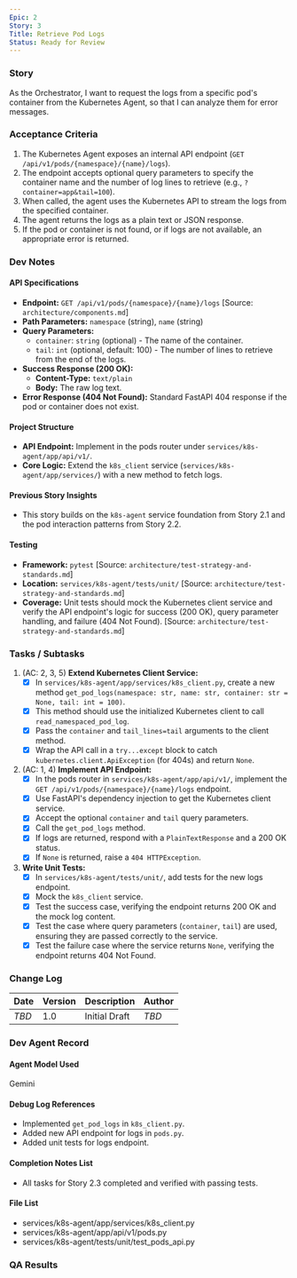 ```yaml
---
Epic: 2
Story: 3
Title: Retrieve Pod Logs
Status: Ready for Review
---
```


### Story

As the Orchestrator, I want to request the logs from a specific pod's container from the Kubernetes Agent, so that I can analyze them for error messages.

### Acceptance Criteria

1.  The Kubernetes Agent exposes an internal API endpoint (`GET /api/v1/pods/{namespace}/{name}/logs`).
2.  The endpoint accepts optional query parameters to specify the container name and the number of log lines to retrieve (e.g., `?container=app&tail=100`).
3.  When called, the agent uses the Kubernetes API to stream the logs from the specified container.
4.  The agent returns the logs as a plain text or JSON response.
5.  If the pod or container is not found, or if logs are not available, an appropriate error is returned.

### Dev Notes

#### API Specifications
- **Endpoint:** `GET /api/v1/pods/{namespace}/{name}/logs` [Source: `architecture/components.md`]
- **Path Parameters:** `namespace` (string), `name` (string)
- **Query Parameters:**
  - `container`: `string` (optional) - The name of the container.
  - `tail`: `int` (optional, default: 100) - The number of lines to retrieve from the end of the logs.
- **Success Response (200 OK):**
  - **Content-Type:** `text/plain`
  - **Body:** The raw log text.
- **Error Response (404 Not Found):** Standard FastAPI 404 response if the pod or container does not exist.

#### Project Structure
- **API Endpoint:** Implement in the pods router under `services/k8s-agent/app/api/v1/`.
- **Core Logic:** Extend the `k8s_client` service (`services/k8s-agent/app/services/`) with a new method to fetch logs.

#### Previous Story Insights
- This story builds on the `k8s-agent` service foundation from Story 2.1 and the pod interaction patterns from Story 2.2.

#### Testing
- **Framework:** `pytest` [Source: `architecture/test-strategy-and-standards.md`]
- **Location:** `services/k8s-agent/tests/unit/` [Source: `architecture/test-strategy-and-standards.md`]
- **Coverage:** Unit tests should mock the Kubernetes client service and verify the API endpoint's logic for success (200 OK), query parameter handling, and failure (404 Not Found). [Source: `architecture/test-strategy-and-standards.md`]

### Tasks / Subtasks

1.  (AC: 2, 3, 5) **Extend Kubernetes Client Service:**
    - [x] In `services/k8s-agent/app/services/k8s_client.py`, create a new method `get_pod_logs(namespace: str, name: str, container: str = None, tail: int = 100)`.
    - [x] This method should use the initialized Kubernetes client to call `read_namespaced_pod_log`.
    - [x] Pass the `container` and `tail_lines=tail` arguments to the client method.
    - [x] Wrap the API call in a `try...except` block to catch `kubernetes.client.ApiException` (for 404s) and return `None`.
2.  (AC: 1, 4) **Implement API Endpoint:**
    - [x] In the pods router in `services/k8s-agent/app/api/v1/`, implement the `GET /api/v1/pods/{namespace}/{name}/logs` endpoint.
    - [x] Use FastAPI's dependency injection to get the Kubernetes client service.
    - [x] Accept the optional `container` and `tail` query parameters.
    - [x] Call the `get_pod_logs` method.
    - [x] If logs are returned, respond with a `PlainTextResponse` and a 200 OK status.
    - [x] If `None` is returned, raise a `404 HTTPException`.
3.  **Write Unit Tests:**
    - [x] In `services/k8s-agent/tests/unit/`, add tests for the new logs endpoint.
    - [x] Mock the `k8s_client` service.
    - [x] Test the success case, verifying the endpoint returns 200 OK and the mock log content.
    - [x] Test the case where query parameters (`container`, `tail`) are used, ensuring they are passed correctly to the service.
    - [x] Test the failure case where the service returns `None`, verifying the endpoint returns 404 Not Found.

### Change Log

| Date | Version | Description | Author |
| --- | --- | --- | --- |
| _TBD_ | 1.0 | Initial Draft | _TBD_ |

### Dev Agent Record

#### Agent Model Used
Gemini

#### Debug Log References
- Implemented `get_pod_logs` in `k8s_client.py`.
- Added new API endpoint for logs in `pods.py`.
- Added unit tests for logs endpoint.

#### Completion Notes List
- All tasks for Story 2.3 completed and verified with passing tests.

#### File List
- services/k8s-agent/app/services/k8s_client.py
- services/k8s-agent/app/api/v1/pods.py
- services/k8s-agent/tests/unit/test_pods_api.py

### QA Results
